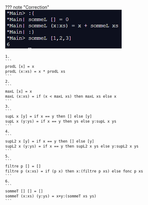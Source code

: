 ??? note "Correction"
    ![](../Corrections/exo8.png)

    1.
    ``` 
    prodL [x] = x
    prodL (x:xs) = x * prodL xs
    ```
    2. 
    ```
    maxL [x] = x
    maxL (x:xs) = if (x < maxL xs) then maxL xs else x
    ```
    3. 
    ```
    supL x [y] = if x == y then [] else [y]
    supL x (y:ys) = if x == y then ys else y:supL x ys
    ```
    4. 
    ```
    supL2 x [y] = if x == y then [] else [y]
    supL2 x (y:ys) = if x == y then supL2 x ys else y:supL2 x ys
    ```
    5. 
    ```
    filtre p [] = []
    filtre p (x:xs) = if (p x) then x:(filtre p xs) else fonc p xs
    ```
    6. 
    ```
    sommeT [] [] = []
    sommeT (x:xs) (y:ys) = x+y:(sommeT xs ys)
    ```
